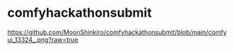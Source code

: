 # comfyhackathonsubmit

https://github.com/MoonShinkiro/comfyhackathonsubmit/blob/main/comfyui_13324_.png?raw=true
